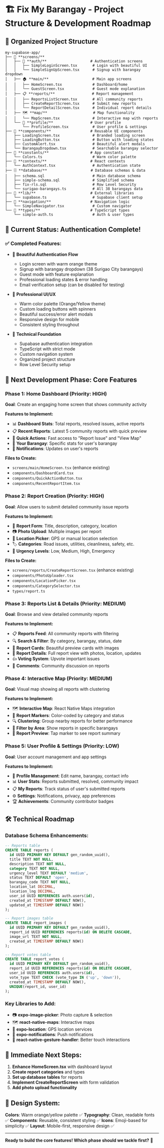 # 🏗️ Fix My Barangay - Project Structure & Development Roadmap

## 📁 **Organized Project Structure**

```
my-supabase-app/
├── 📱 **screens/**
│   ├── 🔐 **auth/**                    # Authentication screens
│   │   ├── SimpleLoginScreen.tsx       # Login with beautiful UI
│   │   └── SimpleSignUpScreen.tsx      # Signup with barangay dropdown
│   ├── 🏠 **main/**                    # Main app screens
│   │   ├── HomeScreen.tsx              # Dashboard/home
│   │   └── GuestScreen.tsx             # Guest mode explanation
│   ├── 📋 **reports/**                 # Report management
│   │   ├── ReportsListScreen.tsx       # All community reports
│   │   ├── CreateReportScreen.tsx      # Submit new reports
│   │   └── ReportDetailScreen.tsx      # Individual report details
│   ├── 🗺️ **map/**                     # Map functionality
│   │   └── MapScreen.tsx               # Interactive map with reports
│   └── 👤 **profile/**                 # User profile
│       └── ProfileScreen.tsx           # User profile & settings
├── 🧩 **components/**                  # Reusable UI components
│   ├── LoadingScreen.tsx               # Branded loading screen
│   ├── LoadingButton.tsx               # Button with loading states
│   ├── CustomAlert.tsx                 # Beautiful alert modals
│   └── BarangayDropdown.tsx            # Searchable barangay selector
├── 🎨 **constants/**                   # App constants
│   └── Colors.ts                       # Warm color palette
├── 🔧 **contexts/**                    # React contexts
│   └── AuthContext.tsx                 # Authentication state
├── 🗄️ **database/**                    # Database schemas & data
│   ├── schema.sql                      # Main database schema
│   ├── simple-schema.sql               # Simplified schema
│   ├── fix-rls.sql                     # Row Level Security
│   └── surigao-barangays.ts            # All 38 barangays data
├── 📡 **lib/**                         # External libraries
│   └── supabase.ts                     # Supabase client setup
├── 🧭 **navigation/**                  # Navigation logic
│   └── SimpleNavigator.tsx             # Custom navigator
└── 📝 **types/**                       # TypeScript types
    └── simple-auth.ts                  # Auth & user types
```

## 🎯 **Current Status: Authentication Complete!**

### ✅ **Completed Features:**
- 🔐 **Beautiful Authentication Flow**
  - Login screen with warm orange theme
  - Signup with barangay dropdown (38 Surigao City barangays)
  - Guest mode with feature explanation
  - Professional loading states & error handling
  - Email verification setup (can be disabled for testing)

- 🎨 **Professional UI/UX**
  - Warm color palette (Orange/Yellow theme)
  - Custom loading buttons with spinners
  - Beautiful success/error alert modals
  - Responsive design for mobile
  - Consistent styling throughout

- 🔧 **Technical Foundation**
  - Supabase authentication integration
  - TypeScript with strict mode
  - Custom navigation system
  - Organized project structure
  - Row Level Security setup

## 🚀 **Next Development Phase: Core Features**

### **Phase 1: Home Dashboard (Priority: HIGH)**
**Goal**: Create an engaging home screen that shows community activity

**Features to Implement:**
- 📊 **Dashboard Stats**: Total reports, resolved issues, active reports
- 📋 **Recent Reports**: Latest 5 community reports with quick preview
- 🎯 **Quick Actions**: Fast access to "Report Issue" and "View Map"
- 📍 **Your Barangay**: Specific stats for user's barangay
- 🔔 **Notifications**: Updates on user's reports

**Files to Create:**
- `screens/main/HomeScreen.tsx` (enhance existing)
- `components/DashboardCard.tsx`
- `components/QuickActionButton.tsx`
- `components/RecentReportItem.tsx`

### **Phase 2: Report Creation (Priority: HIGH)**
**Goal**: Allow users to submit detailed community issue reports

**Features to Implement:**
- 📝 **Report Form**: Title, description, category, location
- 📷 **Photo Upload**: Multiple images per report
- 📍 **Location Picker**: GPS or manual location selection
- 🏷️ **Categories**: Road issues, utilities, cleanliness, safety, etc.
- 🎯 **Urgency Levels**: Low, Medium, High, Emergency

**Files to Create:**
- `screens/reports/CreateReportScreen.tsx` (enhance existing)
- `components/PhotoUploader.tsx`
- `components/LocationPicker.tsx`
- `components/CategorySelector.tsx`
- `types/report.ts`

### **Phase 3: Reports List & Details (Priority: MEDIUM)**
**Goal**: Browse and view detailed community reports

**Features to Implement:**
- 📋 **Reports Feed**: All community reports with filtering
- 🔍 **Search & Filter**: By category, barangay, status, date
- 📱 **Report Cards**: Beautiful preview cards with images
- 👀 **Report Details**: Full report view with photos, location, updates
- 👍 **Voting System**: Upvote important issues
- 💬 **Comments**: Community discussion on reports

### **Phase 4: Interactive Map (Priority: MEDIUM)**
**Goal**: Visual map showing all reports with clustering

**Features to Implement:**
- 🗺️ **Interactive Map**: React Native Maps integration
- 📍 **Report Markers**: Color-coded by category and status
- 🔍 **Clustering**: Group nearby reports for better performance
- 🎯 **Filter by Area**: Show reports in specific barangays
- 📱 **Report Preview**: Tap marker to see report summary

### **Phase 5: User Profile & Settings (Priority: LOW)**
**Goal**: User account management and app settings

**Features to Implement:**
- 👤 **Profile Management**: Edit name, barangay, contact info
- 📊 **User Stats**: Reports submitted, resolved, community impact
- 📋 **My Reports**: Track status of user's submitted reports
- ⚙️ **Settings**: Notifications, privacy, app preferences
- 🏆 **Achievements**: Community contributor badges

## 🛠️ **Technical Roadmap**

### **Database Schema Enhancements:**
```sql
-- Reports table
CREATE TABLE reports (
  id UUID PRIMARY KEY DEFAULT gen_random_uuid(),
  title TEXT NOT NULL,
  description TEXT NOT NULL,
  category TEXT NOT NULL,
  urgency_level TEXT DEFAULT 'medium',
  status TEXT DEFAULT 'open',
  barangay_code TEXT NOT NULL,
  location_lat DECIMAL,
  location_lng DECIMAL,
  user_id UUID REFERENCES auth.users(id),
  created_at TIMESTAMP DEFAULT NOW(),
  updated_at TIMESTAMP DEFAULT NOW()
);

-- Report images table
CREATE TABLE report_images (
  id UUID PRIMARY KEY DEFAULT gen_random_uuid(),
  report_id UUID REFERENCES reports(id) ON DELETE CASCADE,
  image_url TEXT NOT NULL,
  created_at TIMESTAMP DEFAULT NOW()
);

-- Report votes table
CREATE TABLE report_votes (
  id UUID PRIMARY KEY DEFAULT gen_random_uuid(),
  report_id UUID REFERENCES reports(id) ON DELETE CASCADE,
  user_id UUID REFERENCES auth.users(id),
  vote_type TEXT CHECK (vote_type IN ('up', 'down')),
  created_at TIMESTAMP DEFAULT NOW(),
  UNIQUE(report_id, user_id)
);
```

### **Key Libraries to Add:**
- 📷 **expo-image-picker**: Photo capture & selection
- 🗺️ **react-native-maps**: Interactive maps
- 📍 **expo-location**: GPS location services
- 🔔 **expo-notifications**: Push notifications
- 📱 **react-native-gesture-handler**: Better touch interactions

## 🎯 **Immediate Next Steps:**

1. **Enhance HomeScreen.tsx** with dashboard layout
2. **Create report categories** and types
3. **Set up database tables** for reports
4. **Implement CreateReportScreen** with form validation
5. **Add photo upload functionality**

## 🎨 **Design System:**

**Colors**: Warm orange/yellow palette ✅
**Typography**: Clean, readable fonts ✅
**Components**: Reusable, consistent styling ✅
**Icons**: Emoji-based for simplicity ✅
**Layout**: Mobile-first, responsive design ✅

---

**Ready to build the core features! Which phase should we tackle first?** 🚀
